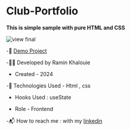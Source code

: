 # Club-Portfolio

**This is simple sample with pure HTML and CSS**


![view final](https://github.com/user-attachments/assets/3ddc3de5-5e94-4b93-82e0-61d3af2503ca)

-📎 [Demo Project](https://raminkhalouie.github.io/Club-Portfolio/)

-👩‍💻 Developed by Ramin Khalouie

- Created - 2024

-🔧 Technologies Used - Html , css 

- Hooks Used : useState 

- Role - Frontend

-📬 How to reach me : with my  [linkedin](https://www.linkedin.com/in/ramin-khalouie-83902a20a/)
